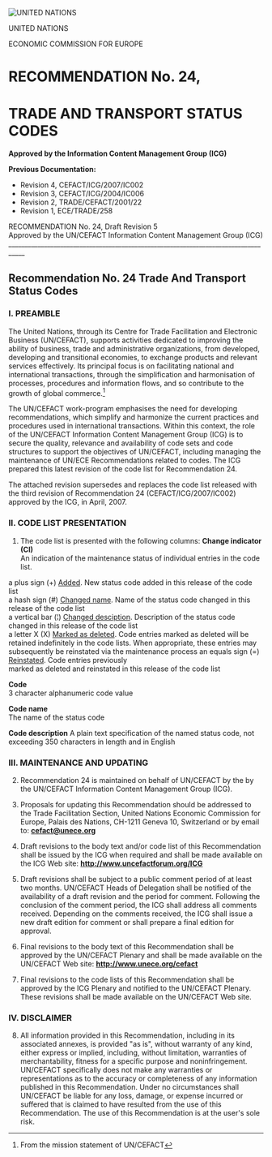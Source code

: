 ![UNITED NATIONS](./0.png)
 
UNITED NATIONS 

ECONOMIC COMMISSION FOR EUROPE  
 
# RECOMMENDATION No. 24, 
                                                                                     
# TRADE AND TRANSPORT STATUS CODES  

**Approved by the Information Content Management Group (ICG)**

**Previous Documentation:**
 
- Revision 4, CEFACT/ICG/2007/IC002 
- Revision 3, CEFACT/ICG/2004/IC006 
- Revision 2, TRADE/CEFACT/2001/22 
- Revision 1, ECE/TRADE/258 

RECOMMENDATION No. 24, Draft Revision 5  
Approved by the UN/CEFACT Information Content Management Group (ICG) ___________________________________________________________________________________ 

## Recommendation No. 24 Trade And Transport Status Codes

 
### I. PREAMBLE 

The United Nations, through its Centre for Trade Facilitation and Electronic Business (UN/CEFACT), supports activities dedicated to improving the ability of business, trade and administrative organizations, from developed, developing and transitional economies, to exchange products and relevant services effectively. Its principal focus is on facilitating national and international transactions, through the simplification and harmonisation of processes, procedures and information flows, and so contribute to the growth of global commerce.[^1]

The UN/CEFACT work-program emphasises the need for developing recommendations, which simplify and harmonize the current practices and procedures used in international transactions. Within this context, the role of the UN/CEFACT Information Content Management Group (ICG) is to secure the quality, relevance and availability of code sets and code structures to support the objectives of UN/CEFACT, including managing the maintenance of UN/ECE Recommendations related to codes. The ICG prepared this latest revision of the code list for Recommendation 24. 
 
The attached revision supersedes and replaces the code list released with the third revision of Recommendation 24 (CEFACT/ICG/2007/IC002) approved by the ICG, in April, 2007. 
 
### II. CODE LIST PRESENTATION 

1. The code list is presented with the following columns: 
**Change indicator (CI)**   
An indication of the maintenance status of individual entries in the code list. 

a plus sign (+) <ins>Added</ins>. New status code added in this release of the code list  
a hash sign (#) <ins>Changed name</ins>. Name of the status code changed in this release of the code list  
a vertical bar (¦) <ins>Changed desciption</ins>. Description of the status code changed in this release of the code list  
a letter X (X) <ins>Marked as deleted</ins>. Code entries marked as deleted will be retained indefinitely in the code lists. When appropriate, these entries may subsequently be reinstated via the maintenance process 
an equals sign (=) <ins>Reinstated</ins>. Code entries previously  
marked as deleted and reinstated in this release of the code list 

**Code**   
3 character alphanumeric code value

**Code name**  
The name of the status code 

**Code description** 
A plain text specification of the named status code, not exceeding 350 characters in length and in English  

### III.  MAINTENANCE AND UPDATING 

2. Recommendation 24 is maintained on behalf of UN/CEFACT by the by the UN/CEFACT Information Content Management Group (ICG). 

3. Proposals for updating this Recommendation should be addressed to the Trade Facilitation Section, United Nations Economic Commission for Europe, Palais des Nations, CH-1211 Geneva 10, Switzerland or by email to: 
**cefact@unece.org** 
 
4. Draft revisions to the body text and/or code list of this Recommendation shall be issued by the ICG when required and shall be made available on the ICG Web site: 
**http://www.uncefactforum.org/ICG**

5. Draft revisions shall be subject to a public comment period of at least two months.  UN/CEFACT Heads of Delegation shall be notified of the availability of a draft revision and the period for comment.  Following the conclusion of the comment period, the ICG shall address all comments received.  Depending on the comments received, the ICG shall issue a new draft edition for comment or shall prepare a final edition for approval. 

6. Final revisions to the body text of this Recommendation shall be approved by the UN/CEFACT Plenary and shall be made available on the UN/CEFACT Web site: 
**http://www.unece.org/cefact**
 
7. Final revisions to the code lists of this Recommendation shall be approved by the ICG Plenary and notified to the UN/CEFACT Plenary.  These revisions shall be made available on the UN/CEFACT Web site. 

 
 
### IV.  DISCLAIMER 

8. All information provided in this Recommendation, including in its associated annexes, is provided "as is", without warranty of any kind, either express or implied, including, without limitation, warranties of merchantability, fitness for a specific purpose and noninfringement. UN/CEFACT specifically does not make any warranties or representations as to the accuracy or completeness of any information published in this Recommendation.  Under no circumstances shall UN/CEFACT be liable for any loss, damage, or expense incurred or suffered that is claimed to have resulted from the use of this Recommendation. The use of this Recommendation is at the user's sole risk. 

[^1]: From the mission statement of UN/CEFACT 
